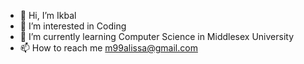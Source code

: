- 👋 Hi, I’m Ikbal
- 👀 I’m interested in Coding
- 🌱 I’m currently learning Computer Science in Middlesex University
- 📫 How to reach me m99alissa@gmail.com

<!---
alissa9/alissa9 is a ✨ special ✨ repository because its `README.md` (this file) appears on your GitHub profile.
You can click the Preview link to take a look at your changes.
--->
